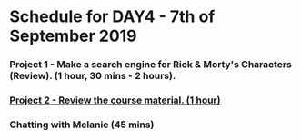 # Schedule for DAY4 - 7th of September 2019

### Project 1 - Make a search engine for Rick & Morty's Characters (Review). (1 hour, 30 mins - 2 hours).

### [Project 2 - Review the course material. (1 hour)](https://github.com/collective2019/advanced-code/blob/master/DAY5/review.js)

### Chatting with Melanie (45 mins)
